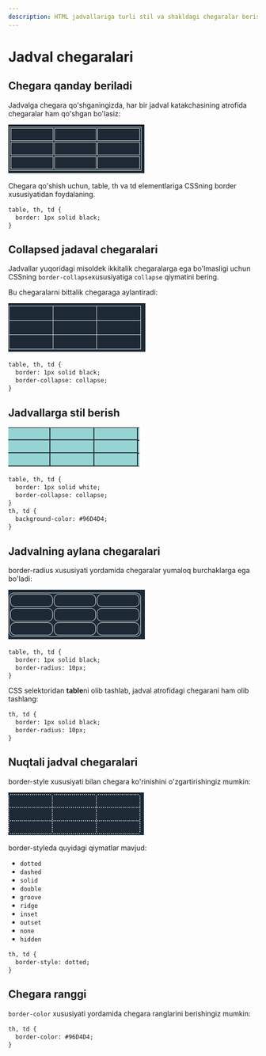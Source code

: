 ```yaml
---
description: HTML jadvallariga turli stil va shakldagi chegaralar berish mumkin.
---
```


# Jadval chegaralari

## Chegara qanday beriladi

Jadvalga chegara qo'shganingizda, har bir jadval katakchasining atrofida chegaralar ham qo'shgan bo'lasiz:

![](<../../../.gitbook/assets/image (324).png>)

Chegara qo'shish uchun, table, th va td elementlariga CSSning border xususiyatidan foydalaning.

```
table, th, td {
  border: 1px solid black;
}
```

## Collapsed jadaval chegaralari

Jadvallar yuqoridagi misoldek ikkitalik chegaralarga ega bo'lmasligi uchun CSSning `border-collapse`xususiyatiga `collapse` qiymatini bering.

Bu chegaralarni bittalik chegaraga aylantiradi:

![](<../../../.gitbook/assets/image (317).png>)

```
table, th, td {
  border: 1px solid black;
  border-collapse: collapse;
}
```

## Jadvallarga stil berish



![](<../../../.gitbook/assets/image (302).png>)

```
table, th, td {
  border: 1px solid white;
  border-collapse: collapse;
}
th, td {
  background-color: #96D4D4;
}
```

## Jadvalning aylana chegaralari

border-radius xususiyati yordamida chegaralar yumaloq burchaklarga ega bo'ladi:

![](<../../../.gitbook/assets/image (333).png>)

```
table, th, td {
  border: 1px solid black;
  border-radius: 10px;
}
```

CSS selektoridan **table**ni olib tashlab, jadval atrofidagi chegarani ham olib tashlang:

```
th, td {
  border: 1px solid black;
  border-radius: 10px;
}
```

## Nuqtali jadval chegaralari

border-style xususiyati bilan chegara ko'rinishini o'zgartirishingiz mumkin:

![](<../../../.gitbook/assets/image (295).png>)

border-styleda quyidagi qiymatlar mavjud:

* `dotted`    &#x20;
* `dashed`    &#x20;
* `solid`    &#x20;
* `double`    &#x20;
* `groove`    &#x20;
* `ridge`    &#x20;
* `inset`    &#x20;
* `outset`    &#x20;
* `none`    &#x20;
* `hidden`  &#x20;

```
th, td {
  border-style: dotted;
}
```

## Chegara ranggi

`border-color` xususiyati yordamida chegara ranglarini berishingiz mumkin:

```
th, td {
  border-color: #96D4D4;
}
```
